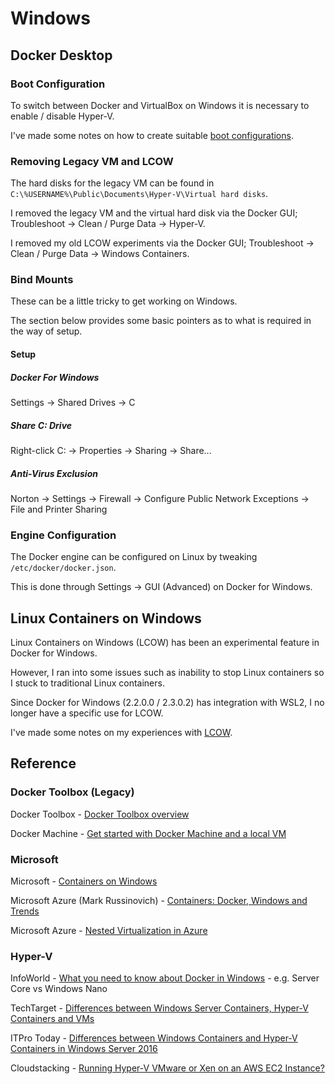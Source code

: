 # Windows

## Docker Desktop

### Boot Configuration

To switch between Docker and VirtualBox on Windows it is necessary to enable / disable Hyper-V.

I've made some notes on how to create suitable [boot configurations](../../Boot.md).



### Removing Legacy VM and LCOW

The hard disks for the legacy VM can be found in `C:\%USERNAME%\Public\Documents\Hyper-V\Virtual hard disks`.

I removed the legacy VM and the virtual hard disk via the Docker GUI; Troubleshoot -> Clean / Purge Data -> Hyper-V.

I removed my old LCOW experiments via the Docker GUI; Troubleshoot -> Clean / Purge Data -> Windows Containers.



### Bind Mounts

These can be a little tricky to get working on Windows.

The section below provides some basic pointers as to what is required in the way of setup.

#### Setup

##### Docker For Windows

Settings -> Shared Drives -> C

##### Share C: Drive

Right-click C: -> Properties -> Sharing -> Share...

##### Anti-Virus Exclusion

Norton -> Settings -> Firewall -> Configure Public Network Exceptions -> File and Printer Sharing



### Engine Configuration

The Docker engine can be configured on Linux by tweaking `/etc/docker/docker.json`.

This is done through Settings -> GUI (Advanced) on Docker for Windows.



## Linux Containers on Windows

Linux Containers on Windows (LCOW) has been an experimental feature in Docker for Windows.

However, I ran into some issues such as inability to stop Linux containers so I stuck to traditional Linux containers.

Since Docker for Windows (2.2.0.0 / 2.3.0.2) has integration with WSL2, I no longer have a specific use for LCOW.

I've made some notes on my experiences with [LCOW](LCOW.md).



## Reference

### Docker Toolbox (Legacy)

Docker Toolbox - [Docker Toolbox overview](https://docs.docker.com/toolbox/overview/)

Docker Machine - [Get started with Docker Machine and a local VM](https://docs.docker.com/machine/get-started/)

### Microsoft

Microsoft - [Containers on Windows](https://docs.microsoft.com/en-us/virtualization/windowscontainers/about/)

Microsoft Azure (Mark Russinovich) - [Containers: Docker, Windows and Trends](https://azure.microsoft.com/en-us/blog/containers-docker-windows-and-trends/)

Microsoft Azure - [Nested Virtualization in Azure](https://azure.microsoft.com/en-gb/blog/nested-virtualization-in-azure/)

### Hyper-V

InfoWorld - [What you need to know about Docker in Windows](https://www.infoworld.com/article/3163257/application-development/what-you-need-to-know-about-docker-in-windows.html) - e.g. Server Core vs Windows Nano

TechTarget - [Differences between Windows Server Containers, Hyper-V Containers and VMs](http://searchservervirtualization.techtarget.com/tip/Differences-between-Windows-Server-Containers-Hyper-V-Containers-and-VMs)

ITPro Today - [Differences between Windows Containers and Hyper-V Containers in Windows Server 2016](http://www.itprotoday.com/windows-8/differences-between-windows-containers-and-hyper-v-containers-windows-server-2016)

Cloudstacking - [Running Hyper-V VMware or Xen on an AWS EC2 Instance?](http://cloudstacking.com/posts/running-hyper-v-vmware-or-xen-on-an-aws-ec2-instance.html)

